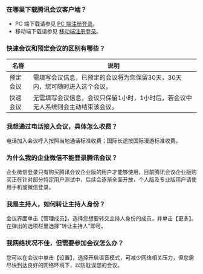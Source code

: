 
### 在哪里下载腾讯会议客户端？
- PC 端下载请参见 [PC 端注册登录](https://cloud.tencent.com/document/product/1095/41295)。
- 移动端下载请参见 [移动端注册登录](https://cloud.tencent.com/document/product/1095/41289)。


### 快速会议和预定会议的区别有哪些？

| 名称 | 说明 | 
|---------|---------|
| 预定会议 | 需填写会议信息，已预定的会议将为您保留30天，30天内，您可随时进入这个会议。 | 
| 快速会议 | 无需填写会议信息，会议只保留1小时，1小时后，若会议中无人系统则会主动结束该会议。 | 



### 我想通过电话接入会议，具体怎么收费？
电话加入会议呼入按照当地通话标准收费；国际长途按国际漫游标准收费。



### 为什么我的企业微信不能登录腾讯会议？
企业微信登录只有购买腾讯会议企业版的用户才能够使用，目前腾讯会议企业版购买正在针对部分特定用户测试中，后续会逐渐全面开放，个人版及专业版用户请使用手机或微信登录。


### 我是主持人，如何转让主持人身份？
会议界面单击【管理成员】，选择您想要转交主持人身份的成员，并单击【更多】。在弹出的选项栏里选择“转让主持人”即可。


### 我网络状况不佳，但需要参加会议怎么办？
您可以在会议中单击【设置】，选择开启语音模式，可减少网络相关压力，但您需尽快到达良好的网络环境下，以防耽误您的会议。




